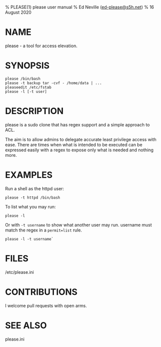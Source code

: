 % PLEASE(1) please user manual
% Ed Neville (ed-please@s5h.net)
% 16 August 2020

# NAME

please - a tool for access elevation.

# SYNOPSIS

```
please /bin/bash
please -t backup tar -cvf - /home/data | ...
pleaseedit /etc/fstab
please -l [-t user]
```

# DESCRIPTION

please is a sudo clone that has regex support and a simple approach to ACL.

The aim is to allow admins to delegate accurate least privilege access with ease. There are times when what is intended to be executed can be expressed easily with a regex to expose only what is needed and nothing more.

# EXAMPLES

Run a shell as the httpd user:

```
please -t httpd /bin/bash
```

To list what you may run:

```
please -l
```

Or with `-t username` to show what another user may run. username must match the regex in a `permit=list` rule.

```
please -l -t username`
```

# FILES

/etc/please.ini

# CONTRIBUTIONS

I welcome pull requests with open arms.

# SEE ALSO

please.ini


